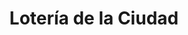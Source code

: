 ---
title: "Lotería de la Ciudad"
url: /ciudad-autonoma-de-buenos-aires/loteria-de-la-ciudad-avenida-luis-maria-campos-2/
shop: Lotterie
---